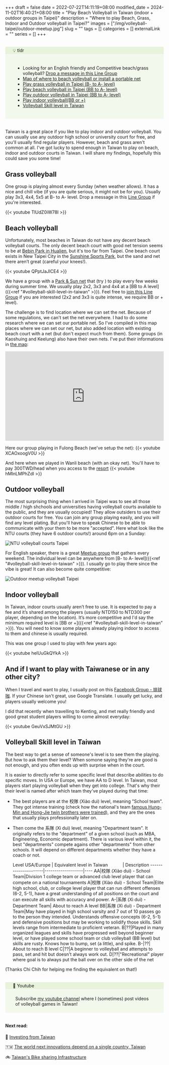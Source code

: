 +++ 
draft = false
date = 2022-07-22T14:11:19+08:00
modified_date = 2024-11-02T16:40:21+08:00
title = "Play Beach Volleyball in Taiwan (indoor + outdoor groups in Taipei)"
description = "Where to play Beach, Grass, Indoor and Outdoor volleyball in Taipei?"
images = ["/img/volleyball-taipei/outdoor-meetup.jpg"]
slug = "" 
tags = []
categories = []
externalLink = ""
series = []
+++

<style>
.notice.question .notice-title {
    background-color: #8bc34a1a;
}

.notice .notice-title {
    margin: 0 -0.75rem;
    padding: 0.2rem 1.5rem;
    border-bottom: 1px solid #fafafa;
}
.notice .notice-content {
    padding: 20px;
}

.notice.question {
    background-color: #9ccc651a;
}

.notice {
    border-radius: 0.2rem;
    position: relative;
    margin: 2rem 0;
    padding: 0 0.75rem;
    overflow: auto;
}

 
.map-responsive{

    overflow:hidden;

    padding-bottom:56.25%;

    position:relative;

    height:0;

}

.map-responsive iframe{

    left:0;

    top:0;

    height:100%;

    width:100%;

    position:absolute;

}

</style>

<div class="notice question">
  <div class="notice-title">
    💡 tldr
  </div>
  <div class="notice-content">
    <ul>
        <li>Looking for an English friendly and Competitive beach/grass volleyball? <a href="https://line.me/ti/g2/Tf7es9b6SQoe5iPIEENyecU9XnCFEzSrNAxAEw">Drop a message in this Line Group</li>
        <li><a href="https://www.google.com/maps/d/viewer?mid=1rZCw3SdiIVBASaNPQgN9-O2cCEv9TVQ&hl=en&ll=23.580052342615517%2C121.05340829999996&z=9">Map of where to beach volleyball or install a portable net</a></li>
        <li><a href="#grass-volleyball">Play grass volleyball in Taipei (B- to A- level)</a></li>
        <li><a href="#beach-volleyball">Play beach volleyball in Taipei (BB to A- level)</a></li>
        <li><a href="#outdoor-volleyball">Play outdoor volleyball in Taipei (BB to A- level)</a></li>
        <li><a href="#indoor-volleyball">Play indoor volleyball(BB or +)</a></li>
        <li><a href="#volleyball-skill-level-in-taiwan">Volleyball Skill level in Taiwan</a></li>
    </ul>
  </div>
</div>

Taiwan is a great place if you like to play indoor and outdoor volleyball. You can usually use any outdoor high school or university court for free, and you'll usually find regular players. However, beach and grass aren't common at all.  I've got lucky to spend enough in Taiwan to play on beach, indoor and outdoor courts in Taiwan. I will share my findings,  hopefully this could save you some time!

## Grass volleyball

One group is playing almost every Sunday (when weather allows). It has a nice and chill vibe (if you are quite serious, it might not be for you). Usually play 3x3, 4x4, 5x5 at B- to A- level. Drop a message in this <a href="https://line.me/ti/g2/Tf7es9b6SQoe5iPIEENyecU9XnCFEzSrNAxAEw"> Line Group</a> if you're interested. 

{{< youtube TlUdZ0iW78I >}}

## Beach volleyball

Unfortunately, most beaches in Taiwan do not have any decent beach volleyball courts. The only decent beach court with good net tension seems to be at [Bebin Park in Hualien](https://www.google.com/maps?cid=15490952783537478442), but it's too far from Taipei. One beach court exists in New Taipei City in the [Sunshine Sports Park](https://goo.gl/maps/BkCM96u4DDPafrocA), but the sand and net there aren’t great (careful your knees!). 

{{< youtube QPptJaJlCE4 >}}

We have a group with a [Park & Sun net](https://www.parksun.com/Volleyball/Sets/spectrum-classic-volleyball-set.php) that (try ) to play every few weeks during summer time. We usually play 2x2, 3x3 and 4x4 at a [BB to A level]({{<ref "#volleyball-skill-level-in-taiwan" >}}).  Feel free to  <a href="https://line.me/ti/g2/Tf7es9b6SQoe5iPIEENyecU9XnCFEzSrNAxAEw">join this Line Group</a></li> if you are interested (2x2 and 3x3 is quite intense, we require BB or + level). 

<!-- ![Spectrum Classic Beach and Grass volleyball net](/img/volleyball-taipei/spectrum-classic-net-taiwan.jpg) -->

The challenge is to find location where we can set the net. Because of some regulations, we can't set the net everywhere. I had to do some research where we can set our portable net. So I've compiled in this map places where we can set our net, but also added location with existing beach court with a net  (but don't expect much from them). Some groups (in Kaoshuing and Keelung) also have their own nets. I've put their informations in [the map](https://www.google.com/maps/d/viewer?mid=1rZCw3SdiIVBASaNPQgN9-O2cCEv9TVQ&hl=en&ll=23.580052342615545%2C121.05340829999996&z=8): 

<div class="map-responsive">

<iframe src="https://www.google.com/maps/d/embed?mid=1rZCw3SdiIVBASaNPQgN9-O2cCEv9TVQ&hl=en&ehbc=2E312F" width="860" height="850" frameborder="0" style="border:0" allowfullscreen></iframe>

</div>

Here our group playing in Fulong Beach (we've setup the net):
{{< youtube XCAOxoogV0U >}}

And here when we played in Wanli beach (with an okay net). You'll have to pay 300TWD/head when you access to the [resort](https://maps.app.goo.gl/hh55aqFMzDScyWuC6)
{{< youtube hMlnLMPhZdI >}}

<!-- 
I've tried to ask Taipei City if it was possible to play in Daan Park (that would be awesome isn't it?), but received a negative response, even though they can play [basket ball](https://goo.gl/maps/hSfF91PNTJGXdNcNA) there 🤔. If anyone would know how to convince the city to let us play in parks, please let me know 🙏 

![Ask Taipei City to use net in Parks](/img/volleyball-taipei/taipei-city-use-net-in-parks.png) 
-->



## Outdoor volleyball 

The most surprising thing when I arrived in Taipei was to see all those middle / high shchools and universities having volleyball courts available to the public, and they are usually occupied! They allow outsiders to use their outdoor courts for free. You can join any group playing easily, and you will find any level plating. But you'll have to speak Chinese to be able to communicate with your them to be more "accepted". Here what look like the NTU courts (they have 6 outdoor courts!) around 6pm on a Sunday: 

![NTU volleyball courts Taipei](/img/volleyball-taipei/ntu-vball-courts.jpg)


For English speaker, there is a great [Meetup group](https://www.meetup.com/taipei-sports-and-social-club/) that gathers every weekend. The individual level can be anywhere from [B- to A- level]({{<ref "#volleyball-skill-level-in-taiwan" >}}). I usually go to play there since the vibe is great! It can also become quite competitive: 

![Outdoor meetup volleyball Taipei](/img/volleyball-taipei/outdoor-meetup.jpg)


## Indoor volleyball
In Taiwan, indoor courts usually aren’t free to use. It is expected to pay a fee and it’s shared among the players (usually NTD150 to NTD300 per player, depending on the location). It’s more competitive and I'd say the minimum required level is [BB or +]({{<ref "#volleyball-skill-level-in-taiwan" >}}).  You will need to know some players already playing indoor to access to them and chinese is usually required. 

This was one group I used to play with few years ago: 

{{< youtube helUuGkQYkA >}}

## And if I want to play with Taiwanese or in any other city?

When I travel and want to play, I usually post on this [Facebook Group - 排球咖](https://www.facebook.com/groups/186877438033868). If your Chinese isn't great, use Google Translate. I usually get lucky, and players usually welcome you! 

I did that recently when travelling to Kenting, and met really friendly and good great student players willing to come almost everyday: 

{{< youtube GeuVxSJMtGU >}}


## Volleyball Skill level in Taiwan

The best way to get a sense of someone's level is to see them the playing.
But how to ask them their level? When somone saying they're are good is not enough, and you often ends up with surprise when in the court. 

It is easier to directly refer to some specific level that describe abilities to do specific moves. 
In USA or Europe, we have AA to D level.  In Taiwan, most players start playing volleyball when they get into college. 
That's why their their level is named after which team they've played during that time:

- The best players are at the 校隊 (Xiào duì) level, meaning "School team". They got intense training (check how the national's team [famous Hung-Min and Hong-Jie twin brothers were trained](https://www.travel.taipei/en/news/details/7254)), and they are the ones that usually plays professionally later on.
- Then come the 系隊 (Xì duì) level, meaning "Department team". It originally refers to the "department" of a given school (such as MBA, Engineering, Economic department). There is various level within it, the best "departments" compete agains other "departments" from other schools. It will depend on different departments whether they have a coach or not.

   Level USA/Europe | Equivalent&nbsp;level&nbsp;in&nbsp;Taiwan&nbsp;&nbsp;&nbsp;&nbsp;&nbsp;&nbsp;&nbsp;&nbsp;&nbsp;&nbsp;&nbsp; | Description
---------------------|-------------------|----
AA|校隊 (Xiào duì) - School Team|Division 1 college team or advanced club level player that can compete on a national tournaments
A|校隊 (Xiào duì) - School Team|Elite high school, club, or college level player that can run different offenses (6-2, 5-1), have a great understanding of all positions on the court and can execute all skills with accuracy and power. 
A-|系隊 (Xì duì) - Department Team| About to reach A level
BB|系隊 (Xì duì) - Department Team|May have played in high school varsity and 7 out of 10 passes go to the person they intended. Understands offensive concepts (6-2, 5-1) and defensive positions but may be working to solidify those skills. Skill levels range from intermediate to proficient veteran.
B|??|Played in many organized leagues and skills have progressed well beyond beginner level, or have played some school team or club volleyball (BB level) but skills are rusty. Knows how to bump, set (a little), and spike.
B-|??| About to reach B level
C|??|A beginner to volleyball and attempts to pass, set and hit but doesn't always work out.
D|??|"Recreational" player where goal is to always put the ball over on the other side of the net

(Thanks Chi Chih for helping me finding the equivalent on that!)


<div class="notice question">
  <div class="notice-title">
    🎥 Youtube
  </div>
  <div class="notice-content">
    Subscribe  <a href="https://www.youtube.com/channel/UCqVdw5S5EmHhaZRORP-g2YA">my youtube channel</a>  where I (sometimes) post videos of volleyball games in Taiwan!
  </div>
</div>


#### Next read:

🏦 [Investing from Taiwan](/posts/investing-from-taiwan/)

🇹🇼 [The world next innovations depend on a single country, Taiwan](/posts/world-innovation-taiwan-semiconductors/)

🚲 [Taiwan's Bike sharing Infrastructure](/posts/taiwan-youbike-bike-sharing/)
